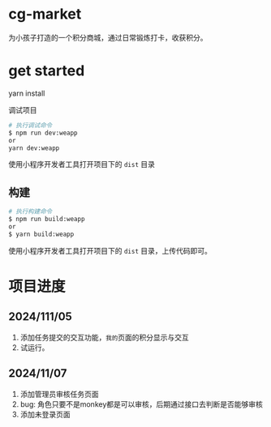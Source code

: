 # cg-market
为小孩子打造的一个积分商城，通过日常锻炼打卡，收获积分。


# get started


yarn install

调试项目

```bash
# 执行调试命令
$ npm run dev:weapp
or
yarn dev:weapp
```



使用小程序开发者工具打开项目下的 `dist` 目录

## 构建

```bash
# 执行构建命令
$ npm run build:weapp
or
$ yarn build:weapp
```

使用小程序开发者工具打开项目下的 `dist` 目录，上传代码即可。



# 项目进度

## 2024/111/05

1. 添加任务提交的交互功能，`我的`页面的积分显示与交互
2. 试运行。

## 2024/11/07

1. 添加管理员审核任务页面
2. bug: 角色只要不是monkey都是可以审核，后期通过接口去判断是否能够审核
3. 添加未登录页面